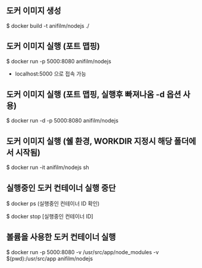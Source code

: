 ## 도커 이미지 생성

$ docker build -t anifilm/nodejs ./


## 도커 이미지 실행 (포트 맵핑)

$ docker run -p 5000:8080 anifilm/nodejs

- localhost:5000 으로 접속 가능

## 도커 이미지 실행 (포트 맵핑, 실행후 빠져나옴 -d 옵션 사용)

$ docker run -d -p 5000:8080 anifilm/nodejs


## 도커 이미지 실행 (쉘 환경, WORKDIR 지정시 해당 폴더에서 시작됨)

$ docker run -it anifilm/nodejs sh


## 실행중인 도커 컨테이너 실행 중단

$ docker ps (실행중인 컨테이너 ID 확인)

$ docker stop [실행중인 컨테이너 ID]


## 볼륨을 사용한 도커 컨테이너 실행

$ docker run -p 5000:8080 -v /usr/src/app/node_modules -v $(pwd):/usr/src/app anifilm/nodejs
